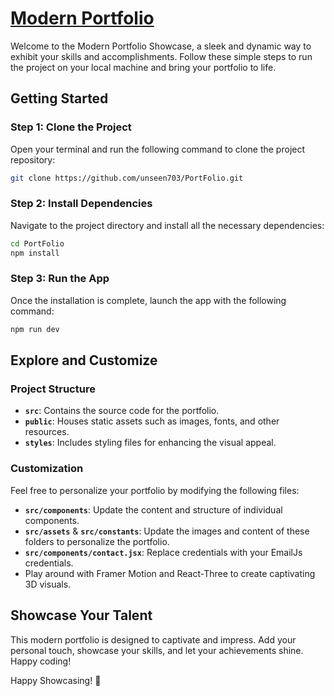 # [Modern Portfolio](http://tinyurl.com/DipakDev)

Welcome to the Modern Portfolio Showcase, a sleek and dynamic way to exhibit your skills and accomplishments. Follow these simple steps to run the project on your local machine and bring your portfolio to life.

## Getting Started

### Step 1: Clone the Project
Open your terminal and run the following command to clone the project repository:

```bash
git clone https://github.com/unseen703/PortFolio.git
```

### Step 2: Install Dependencies
Navigate to the project directory and install all the necessary dependencies:

```bash
cd PortFolio
npm install
```

### Step 3: Run the App
Once the installation is complete, launch the app with the following command:

```bash
npm run dev
```

## Explore and Customize

### Project Structure
- **`src`**: Contains the source code for the portfolio.
- **`public`**: Houses static assets such as images, fonts, and other resources.
- **`styles`**: Includes styling files for enhancing the visual appeal.

### Customization
Feel free to personalize your portfolio by modifying the following files:
- **`src/components`**: Update the content and structure of individual components.
- **`src/assets`** & **`src/constants`**: Update the images and content of these folders to personalize the portfolio.
- **`src/components/contact.jsx`**: Replace credentials with your EmailJs credentials.
- Play around with Framer Motion and React-Three to create captivating 3D visuals.

## Showcase Your Talent
This modern portfolio is designed to captivate and impress. Add your personal touch, showcase your skills, and let your achievements shine. Happy coding!

Happy Showcasing! 🚀

